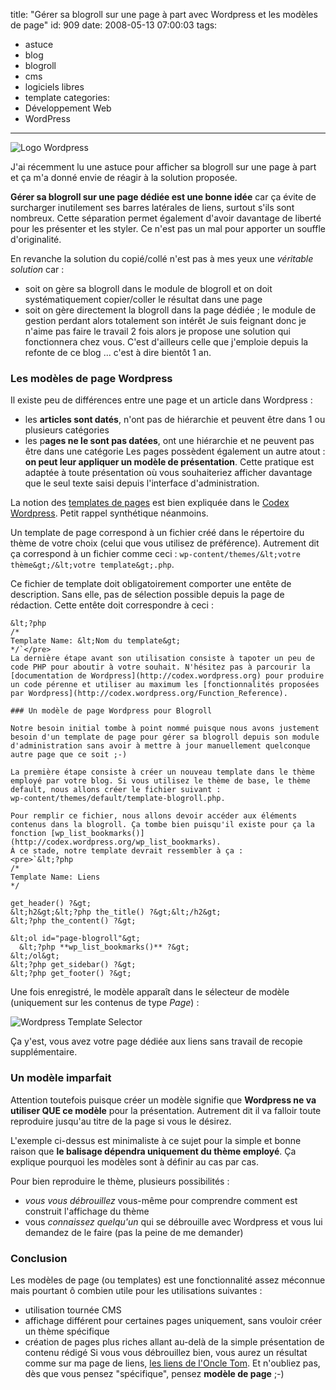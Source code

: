 title: "Gérer sa blogroll sur une page à part avec Wordpress et les modèles de page"
id: 909
date: 2008-05-13 07:00:03
tags: 
- astuce
- blog
- blogroll
- cms
- logiciels libres
- template
categories: 
- Développement Web
- WordPress
---

![Logo Wordpress](https://oncletom.io/images/2008/05/wordpress-logo.png "Logo Wordpress")

J'ai récemment lu une astuce pour afficher sa blogroll sur une page à part et ça m'a donné envie de réagir à la solution proposée.

**Gérer sa blogroll sur une page dédiée est une bonne idée** car ça évite de surcharger inutilement ses barres latérales de liens, surtout s'ils sont nombreux. Cette séparation permet également d'avoir davantage de liberté pour les présenter et les styler. Ce n'est pas un mal pour apporter un souffle d'originalité.

<!--more-->

En revanche la solution du copié/collé n'est pas à mes yeux une _véritable solution_ car :

*   soit on gère sa blogroll dans le module de blogroll et on doit systématiquement copier/coller le résultat dans une page
*   soit on gère directement la blogroll dans la page dédiée ; le module de gestion perdant alors totalement son intérêt
Je suis feignant donc je n'aime pas faire le travail 2 fois alors je propose une solution qui fonctionnera chez vous. C'est d'ailleurs celle que j'emploie depuis la refonte de ce blog ... c'est à dire bientôt 1 an.

### Les modèles de page Wordpress

Il existe peu de différences entre une page et un article dans Wordpress :

*   les **articles sont datés**, n'ont pas de hiérarchie et peuvent être dans 1 ou plusieurs catégories
*   les p**ages ne le sont pas datées**, ont une hiérarchie et ne peuvent pas être dans une catégorie
Les pages possèdent également un autre atout : **on peut leur appliquer un modèle de présentation**. Cette pratique est adaptée à toute présentation où vous souhaiteriez afficher davantage que le seul texte saisi depuis l'interface d'administration.

La notion des [templates de pages](http://codex.wordpress.org/Pages#Page_Templates) est bien expliquée dans le [Codex Wordpress](http://codex.wordpress.org). Petit rappel synthétique néanmoins.

Un template de page correspond à un fichier créé dans le répertoire du thème de votre choix (celui que vous utilisez de préférence). Autrement dit ça correspond à un fichier comme ceci : `wp-content/themes/&lt;votre thème&gt;/&lt;votre template&gt;.php`.

Ce fichier de template doit obligatoirement comporter une entête de description. Sans elle, pas de sélection possible depuis la page de rédaction. Cette entête doit correspondre à ceci :

    &lt;?php
    /*
    Template Name: &lt;Nom du template&gt;
    */`</pre>
    La dernière étape avant son utilisation consiste à tapoter un peu de code PHP pour aboutir à votre souhait. N'hésitez pas à parcourir la [documentation de Wordpress](http://codex.wordpress.org) pour produire un code pérenne et utiliser au maximum les [fonctionnalités proposées par Wordpress](http://codex.wordpress.org/Function_Reference).

    ### Un modèle de page Wordpress pour Blogroll

    Notre besoin initial tombe à point nommé puisque nous avons justement besoin d'un template de page pour gérer sa blogroll depuis son module d'administration sans avoir à mettre à jour manuellement quelconque autre page que ce soit ;-)

    La première étape consiste à créer un nouveau template dans le thème employé par votre blog. Si vous utilisez le thème de base, le thème default, nous allons créer le fichier suivant :
    wp-content/themes/default/template-blogroll.php.

    Pour remplir ce fichier, nous allons devoir accéder aux éléments contenus dans la blogroll. Ça tombe bien puisqu'il existe pour ça la fonction [wp_list_bookmarks()](http://codex.wordpress.org/wp_list_bookmarks).
    À ce stade, notre template devrait ressembler à ça :
    <pre>`&lt;?php
    /*
    Template Name: Liens
    */

    get_header() ?&gt;
    &lt;h2&gt;&lt;?php the_title() ?&gt;&lt;/h2&gt;
    &lt;?php the_content() ?&gt;

    &lt;ol id="page-blogroll"&gt;
      &lt;?php **wp_list_bookmarks()** ?&gt;
    &lt;/ol&gt;
    &lt;?php get_sidebar() ?&gt;
    &lt;?php get_footer() ?&gt;

Une fois enregistré, le modèle apparaît dans le sélecteur de modèle (uniquement sur les contenus de type _Page_) :

![Wordpress Template Selector](https://oncletom.io/images/2008/05/wordpress-template-selector.png "Wordpress Template Selector")

Ça y'est, vous avez votre page dédiée aux liens sans travail de recopie supplémentaire.

### Un modèle imparfait

Attention toutefois puisque créer un modèle signifie que **Wordpress ne va utiliser QUE ce modèle** pour la présentation. Autrement dit il va falloir toute reproduire jusqu'au titre de la page si vous le désirez.

L'exemple ci-dessus est minimaliste à ce sujet pour la simple et bonne raison que **le balisage dépendra uniquement du thème employé**. Ça explique pourquoi les modèles sont à définir au cas par cas.

Pour bien reproduire le thème, plusieurs possibilités :

*   _vous vous débrouillez_ vous-même pour comprendre comment est construit l'affichage du thème
*   vous _connaissez quelqu'un_ qui se débrouille avec Wordpress et vous lui demandez de le faire (pas la peine de me demander)

### Conclusion

Les modèles de page (ou templates) est une fonctionnalité assez méconnue mais pourtant ô combien utile pour les utilisations suivantes :

*   utilisation tournée CMS
*   affichage différent pour certaines pages uniquement, sans vouloir créer un thème spécifique
*   création de pages plus riches allant au-delà de la simple présentation de contenu rédigé
Si vous vous débrouillez bien, vous aurez un résultat comme sur ma page de liens, [les liens de l'Oncle Tom](https://oncletom.io/liens/).
Et n'oubliez pas, dès que vous pensez "spécifique", pensez **modèle de page** ;-)